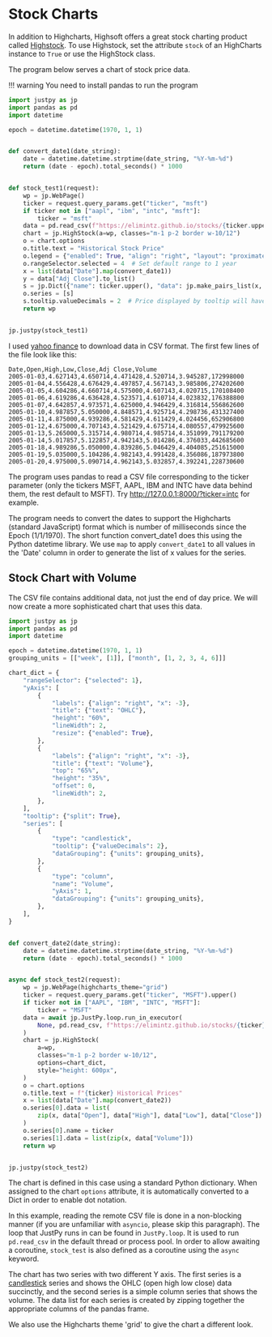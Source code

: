 # Stock Charts
In addition to Highcharts, Highsoft offers a great stock charting product called [Highstock](https://www.highcharts.com/blog/products/highstock/). To use Highstock, set the attribute `stock` of an HighCharts instance to `True` or use the HighStock class.

The program below serves a chart of stock price data.

!!! warning
    You need to install pandas to run the program

```python
import justpy as jp
import pandas as pd
import datetime

epoch = datetime.datetime(1970, 1, 1)


def convert_date1(date_string):
    date = datetime.datetime.strptime(date_string, "%Y-%m-%d")
    return (date - epoch).total_seconds() * 1000


def stock_test1(request):
    wp = jp.WebPage()
    ticker = request.query_params.get("ticker", "msft")
    if ticker not in ["aapl", "ibm", "intc", "msft"]:
        ticker = "msft"
    data = pd.read_csv(f"https://elimintz.github.io/stocks/{ticker.upper()}.csv")
    chart = jp.HighStock(a=wp, classes="m-1 p-2 border w-10/12")
    o = chart.options
    o.title.text = "Historical Stock Price"
    o.legend = {"enabled": True, "align": "right", "layout": "proximate"}
    o.rangeSelector.selected = 4  # Set default range to 1 year
    x = list(data["Date"].map(convert_date1))
    y = data["Adj Close"].to_list()
    s = jp.Dict({"name": ticker.upper(), "data": jp.make_pairs_list(x, y)})
    o.series = [s]
    s.tooltip.valueDecimals = 2  # Price displayed by tooltip will have 2 decimal values
    return wp


jp.justpy(stock_test1)
```

I used [yahoo finance](https://finance.yahoo.com) to download data in CSV format. The first few lines of the file look like this:
```
Date,Open,High,Low,Close,Adj Close,Volume
2005-01-03,4.627143,4.650714,4.471428,4.520714,3.945287,172998000
2005-01-04,4.556428,4.676429,4.497857,4.567143,3.985806,274202600
2005-01-05,4.604286,4.660714,4.575000,4.607143,4.020715,170108400
2005-01-06,4.619286,4.636428,4.523571,4.610714,4.023832,176388800
2005-01-07,4.642857,4.973571,4.625000,4.946429,4.316814,556862600
2005-01-10,4.987857,5.050000,4.848571,4.925714,4.298736,431327400
2005-01-11,4.875000,4.939286,4.581429,4.611429,4.024456,652906800
2005-01-12,4.675000,4.707143,4.521429,4.675714,4.080557,479925600
2005-01-13,5.265000,5.315714,4.980714,4.985714,4.351099,791179200
2005-01-14,5.017857,5.122857,4.942143,5.014286,4.376033,442685600
2005-01-18,4.989286,5.050000,4.839286,5.046429,4.404085,251615000
2005-01-19,5.035000,5.104286,4.982143,4.991428,4.356086,187973800
2005-01-20,4.975000,5.090714,4.962143,5.032857,4.392241,228730600
```

The program uses pandas to read a CSV file corresponding to the ticker parameter (only the tickers MSFT, AAPL, IBM and INTC have data behind them, the rest default to MSFT). Try http://127.0.0.1:8000/?ticker=intc for example.

The program needs to convert the dates to support the Highcharts (standard JavaScript) format which is number of milliseconds since the Epoch (1/1/1970). The short function convert_date1 does this using the Python datetime library. We use `map` to apply `convert_date1` to all values in the 'Date' column in order to generate the list of x values for the series.

## Stock Chart with Volume

The CSV file contains additional data, not just the end of day price. We will now create a more sophisticated chart that uses this data.
```python
import justpy as jp
import pandas as pd
import datetime

epoch = datetime.datetime(1970, 1, 1)
grouping_units = [["week", [1]], ["month", [1, 2, 3, 4, 6]]]

chart_dict = {
    "rangeSelector": {"selected": 1},
    "yAxis": [
        {
            "labels": {"align": "right", "x": -3},
            "title": {"text": "OHLC"},
            "height": "60%",
            "lineWidth": 2,
            "resize": {"enabled": True},
        },
        {
            "labels": {"align": "right", "x": -3},
            "title": {"text": "Volume"},
            "top": "65%",
            "height": "35%",
            "offset": 0,
            "lineWidth": 2,
        },
    ],
    "tooltip": {"split": True},
    "series": [
        {
            "type": "candlestick",
            "tooltip": {"valueDecimals": 2},
            "dataGrouping": {"units": grouping_units},
        },
        {
            "type": "column",
            "name": "Volume",
            "yAxis": 1,
            "dataGrouping": {"units": grouping_units},
        },
    ],
}


def convert_date2(date_string):
    date = datetime.datetime.strptime(date_string, "%Y-%m-%d")
    return (date - epoch).total_seconds() * 1000


async def stock_test2(request):
    wp = jp.WebPage(highcharts_theme="grid")
    ticker = request.query_params.get("ticker", "MSFT").upper()
    if ticker not in ["AAPL", "IBM", "INTC", "MSFT"]:
        ticker = "MSFT"
    data = await jp.JustPy.loop.run_in_executor(
        None, pd.read_csv, f"https://elimintz.github.io/stocks/{ticker}.csv"
    )
    chart = jp.HighStock(
        a=wp,
        classes="m-1 p-2 border w-10/12",
        options=chart_dict,
        style="height: 600px",
    )
    o = chart.options
    o.title.text = f"{ticker} Historical Prices"
    x = list(data["Date"].map(convert_date2))
    o.series[0].data = list(
        zip(x, data["Open"], data["High"], data["Low"], data["Close"])
    )
    o.series[0].name = ticker
    o.series[1].data = list(zip(x, data["Volume"]))
    return wp


jp.justpy(stock_test2)
```

The chart is defined in this case using a standard Python dictionary. When assigned to the chart `options` attribute, it is automatically converted to a Dict in order to enable dot notation.

In this example, reading the remote CSV file is done in a non-blocking manner (if you are unfamiliar with `asyncio`, please skip this paragraph). The loop that JustPy runs in can be found in `JustPy.loop`. It is used to run `pd.read_csv` in the default thread or process pool. In order to allow awaiting a coroutine, `stock_test` is also defined as a coroutine using the `async` keyword.

The chart has two series with two different Y axis. The first series is a [candlestick](https://www.investopedia.com/trading/candlestick-charting-what-is-it/) series and shows the OHLC (open high low close) data succinctly, and the second series is a simple column series that shows the volume. The data list for each series is created by zipping together the appropriate columns of the pandas frame.

We also use the Highcharts theme 'grid' to give the chart a different look.

